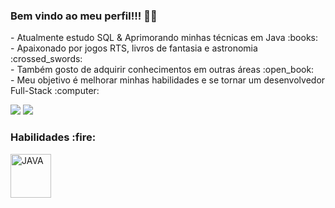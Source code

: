 ### Bem vindo ao meu perfil!!! :raising_hand_man:

<p> - Atualmente estudo SQL & Aprimorando minhas técnicas em Java :books: <br>
    - Apaixonado por jogos RTS, livros de fantasia e astronomia :crossed_swords: <br>
    - Também gosto de adquirir conhecimentos em outras áreas :open_book: <br>
    - Meu objetivo é melhorar minhas habilidades e se tornar um desenvolvedor Full-Stack :computer: <br> </p>
<a href="https://www.linkedin.com/in/brendoviegas"><img src="https://img.shields.io/badge/-Brendo%20Viegas-0077B5?style=flat-square&logo=Linkedin&logoColor=white"/></a>
<a href="mailto:brendoviegash@gmail.com"><img src="https://img.shields.io/badge/-brendoviegash@gmail.com-D14836?style=flat-square&logo=Gmail&logoColor=white"/></a></div>
    
<div style="display: inline_block">
<h3> Habilidades :fire: </h3>
<img align="center" alt="JAVA" height="70" width="65" style="max-width:100%" src="https://cdn.jsdelivr.net/gh/devicons/devicon/icons/java/java-original-wordmark.svg"/>
